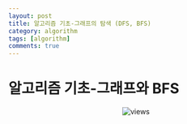 ```yaml
---
layout: post
title: 알고리즘 기초-그래프의 탐색 (DFS, BFS)
category: algorithm
tags: [algorithm]
comments: true
---
```


# 알고리즘 기초-그래프와 BFS



<center>
<figure>
<img src="/assets/post_img/algorithm/2019-09-22-algorithm5/fig1.PNG" alt="views">
<figcaption> </figcaption>
</figure>
</center>
